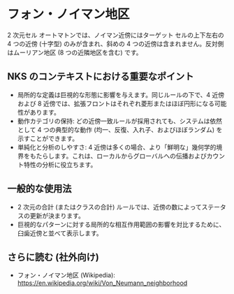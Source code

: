 # フォン・ノイマン地区

2 次元セル オートマトンでは、ノイマン近傍にはターゲット セルの上下左右の 4 つの近傍 (十字型) のみが含まれ、斜めの 4 つの近傍は含まれません。反対側はムーリアン地区 (8 つの近隣地区を含む) です。

## NKS のコンテキストにおける重要なポイント
- 局所的な定義は巨視的な形態に影響を与えます。同じルールの下で、4 近傍および 8 近傍では、拡張フロントはそれぞれ菱形またはほぼ円形になる可能性があります。
- 動作カテゴリの保持: どの近傍一致ルールが採用されても、システムは依然として 4 つの典型的な動作 (均一、反復、入れ子、およびほぼランダム) を示すことができます。
- 単純化と分析のしやすさ: 4 近傍は多くの場合、より「鮮明な」幾何学的境界をもたらします。これは、ローカルからグローバルへの伝播およびカウント特性の分析に役立ちます。

## 一般的な使用法
- 2 次元の合計 (またはクラスの合計) ルールでは、近傍の数によってステータスの更新が決まります。
- 巨視的なパターンに対する局所的な相互作用範囲の影響を対比するために、臼歯近傍と並べて表示します。

## さらに読む (社外向け)
- フォン・ノイマン地区 (Wikipedia): https://en.wikipedia.org/wiki/Von_Neumann_neighborhood
